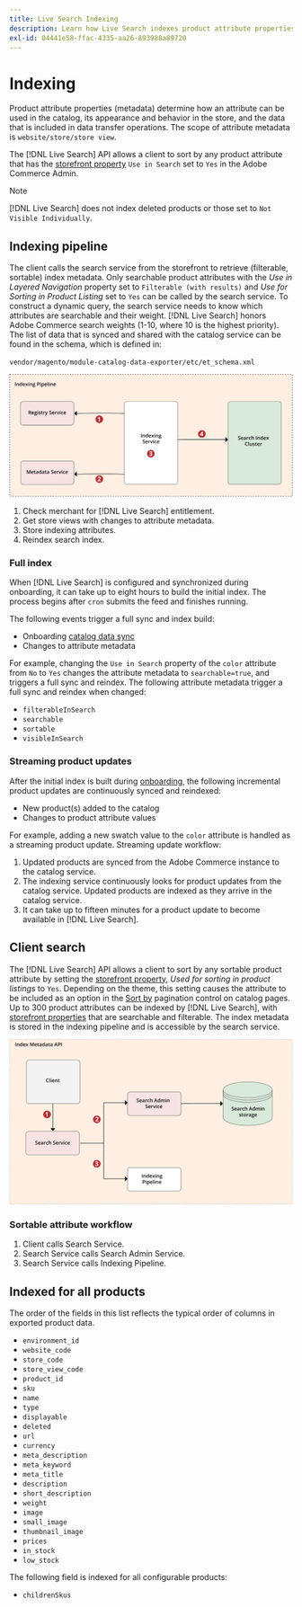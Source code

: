 ```yaml
---
title: Live Search Indexing
description: Learn how Live Search indexes product attribute properties
exl-id: 04441e58-ffac-4335-aa26-893988a89720
---
```

# Indexing

Product attribute properties (metadata) determine how an attribute can be used in the catalog, its appearance and behavior in the store, and the data that is included in data transfer operations. The scope of attribute metadata is `website/store/store view`.

The [!DNL Live Search] API allows a client to sort by any product attribute that has the [storefront property](https://docs.magento.com/user-guide/stores/attributes-product.html) `Use in Search` set to `Yes` in the Adobe Commerce Admin.

>[!NOTE]
>
>[!DNL Live Search] does not index deleted products or those set to `Not Visible Individually`.

## Indexing pipeline

The client calls the search service from the storefront to retrieve (filterable, sortable) index metadata. Only searchable product attributes with the *Use in Layered Navigation* property set to `Filterable (with results)` and *Use for Sorting in Product Listing* set to `Yes` can be called by the search service.
To construct a dynamic query, the search service needs to know which attributes are searchable and their weight. [!DNL Live Search] honors Adobe Commerce search weights (1-10, where 10 is the highest priority). The list of data that is synced and shared with the catalog service can be found in the schema, which is defined in:

`vendor/magento/module-catalog-data-exporter/etc/et_schema.xml`

![[!DNL Live Search] indexing client search diagram](assets/indexing-pipeline.svg)

1. Check merchant for [!DNL Live Search] entitlement.
1. Get store views with changes to attribute metadata.
1. Store indexing attributes.
1. Reindex search index.

### Full index

When [!DNL Live Search] is configured and synchronized during onboarding, it can take up to eight hours to build the initial index. The process begins after `cron` submits the feed and finishes running.

The following events trigger a full sync and index build:

*  Onboarding [catalog data sync](install.md#synchronize-catalog-data)
*  Changes to attribute metadata

For example, changing the `Use in Search` property of the `color` attribute from `No` to `Yes` changes the attribute metadata to `searchable=true`, and triggers a full sync and reindex. The following attribute metadata trigger a full sync and reindex when changed:

*  `filterableInSearch`
*  `searchable`
*  `sortable`
*  `visibleInSearch`

### Streaming product updates

After the initial index is built during [onboarding](install.md#synchronize-catalog-data), the following incremental product updates are continuously synced and reindexed:

*  New product(s) added to the catalog
*  Changes to product attribute values

For example, adding a new swatch value to the `color` attribute is handled as a streaming product update.
Streaming update workflow:

1. Updated products are synced from the Adobe Commerce instance to the catalog service.
1. The indexing service continuously looks for product updates from the catalog service. Updated products are indexed as they arrive in the catalog service.
1. It can take up to fifteen minutes for a product update to become available in [!DNL Live Search].

## Client search

The [!DNL Live Search] API allows a client to sort by any sortable product attribute by setting the [storefront property](https://docs.magento.com/user-guide/catalog/product-attributes.html), *Used for sorting in product listings* to `Yes`. Depending on the theme, this setting causes the attribute to be included as an option in the [Sort by](https://docs.magento.com/user-guide/catalog/navigation.html) pagination control on catalog pages. Up to 300 product attributes can be indexed by [!DNL Live Search], with [storefront properties](https://docs.magento.com/user-guide/stores/attributes-product.html) that are searchable and filterable.
The index metadata is stored in the indexing pipeline and is accessible by the search service.

![[!DNL Live Search] index metadata API diagram](assets/index-metadata-api.svg)

### Sortable attribute workflow

1. Client calls Search Service.
1. Search Service calls Search Admin Service.
1. Search Service calls Indexing Pipeline.

## Indexed for all products

The order of the fields in this list reflects the typical order of columns in exported product data.

*  `environment_id`
*  `website_code`
*  `store_code`
*  `store_view_code`
*  `product_id`
*  `sku`
*  `name`
*  `type`
*  `displayable`
*  `deleted`
*  `url`
*  `currency`
*  `meta_description`
*  `meta_keyword`
*  `meta_title`
*  `description`
*  `short_description`
*  `weight`
*  `image`
*  `small_image`
*  `thumbnail_image`
*  `prices`
*  `in_stock`
*  `low_stock`

The following field is indexed for all configurable products:

*  `childrenSkus`

